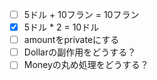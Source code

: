 - [ ] 5ドル + 10フラン = 10フラン
- [x] 5ドル * 2 = 10ドル
- [ ] amountをprivateにする
- [ ] Dollarの副作用をどうする？
- [ ] Moneyの丸め処理をどうする？